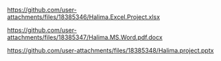 https://github.com/user-attachments/files/18385346/Halima.Excel.Project.xlsx

https://github.com/user-attachments/files/18385347/Halima.MS.Word.pdf.docx

https://github.com/user-attachments/files/18385348/Halima.project.pptx
